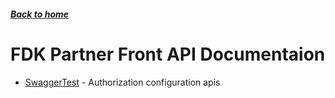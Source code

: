 ##### [Back to home](../../README.md)

# FDK Partner Front API Documentaion


* [SwaggerTest](SWAGGERTEST.md) - Authorization configuration apis 